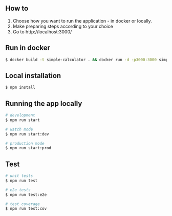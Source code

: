 ## How to

1. Choose how you want to run the application - in docker or locally.
2. Make preparing steps according to your choice
3. Go to http://localhost:3000/

## Run in docker

```bash
$ docker build -t simple-calculator . && docker run -d -p3000:3000 simple-calculator
```

## Local installation

```bash
$ npm install
```

## Running the app locally

```bash
# development
$ npm run start

# watch mode
$ npm run start:dev

# production mode
$ npm run start:prod
```

## Test

```bash
# unit tests
$ npm run test

# e2e tests
$ npm run test:e2e

# test coverage
$ npm run test:cov
```